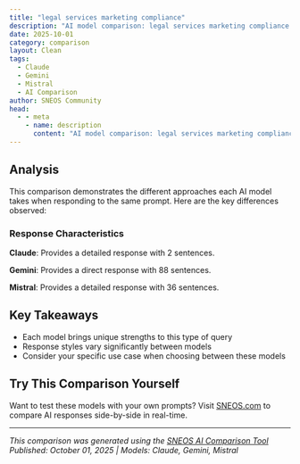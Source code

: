 ```yaml
---
title: "legal services marketing compliance"
description: "AI model comparison: legal services marketing compliance..."
date: 2025-10-01
category: comparison
layout: Clean
tags:
  - Claude
  - Gemini
  - Mistral
  - AI Comparison
author: SNEOS Community
head:
  - - meta
    - name: description
      content: "AI model comparison: legal services marketing compliance..."
---
```


<ChatComparison
  title="legal services marketing compliance"
  prompt="legal services marketing compliance"
  :responses='{
    "Claude": "# Legal Services Marketing Compliance Guide\n\nLegal marketing is heavily regulated to protect consumers and maintain professional standards. Here are the key compliance areas:\n\n## Core Regulatory Framework\n\n### **Professional Rules**\n- **Model Rules of Professional Conduct** (adopted by most states)\n- **State bar regulations** (vary by jurisdiction)\n- **Advertising rules** specific to legal services\n- **Solicitation restrictions**\n\n### **Federal Regulations**\n- **FTC Act** - Truth in advertising\n- **CAN-SPAM Act** - Email marketing\n- **TCPA** - Phone and text marketing\n- **ADA compliance** for websites\n\n## Key Compliance Requirements\n\n### **Truthful \u0026 Not Misleading**\n- \u2705 Accurate case results and credentials\n- \u2705 Clear fee structures\n- \u274C Guaranteed outcomes\n- \u274C Misleading specialization claims\n\n### **Required Disclaimers**\n- \u0022Attorney Advertising\u0022 (where required)\n- \u0022Prior results do not guarantee similar outcomes\u0022\n- Geographic limitations of practice\n- Responsible attorney identification\n\n### **Prohibited Practices**\n- False or misleading statements\n- Improper solicitation of clients\n- Sharing confidential client information\n- Creating unjustified expectations\n\n## Marketing Channel Compliance\n\n### **Website Requirements**\n- Professional responsibility disclaimers\n- Clear contact information\n- Accurate attorney profiles\n- Proper use of testimonials\n- ADA accessibility compliance\n\n### **Social Media Guidelines**\n- Professional tone and content\n- Privacy settings awareness\n- Client confidentiality protection\n- Proper disclaimers on posts\n\n### **Email Marketing**\n- CAN-SPAM compliance\n- Clear opt-out mechanisms\n- Professional communication standards\n- Confidentiality protections\n\n### **Pay-Per-Click Advertising**\n- Accurate ad copy\n- Proper landing page disclaimers\n- Geographic targeting accuracy\n- Compliant keyword usage\n\n## Best Practices\n\n### **Documentation**\n- Keep records of all marketing materials\n- Document compliance reviews\n- Maintain approval processes\n- Track client acquisition sources\n\n### **Regular Review**\n- Annual compliance audits\n- Stay updated on rule changes\n- Review competitor practices\n- Monitor online reputation\n\n### **Professional Development**\n- CLE courses on marketing ethics\n- Bar association guidance\n- Industry best practices\n- Consultation with marketing compliance experts\n\n## Common Violations to Avoid\n\n- **Misleading specialization claims**\n- **Improper use of client testimonials**\n- **Failure to include required disclaimers**\n- **Soliciting clients inappropriately**\n- **Making outcome guarantees**\n\n## State-Specific Considerations\n\nEach state has unique requirements:\n- Review local bar rules\n- Check advertising approval requirements\n- Understand solicitation restrictions\n- Know disclaimer requirements\n\nWould you like me to elaborate on any specific aspect of legal marketing compliance or discuss requirements for a particular marketing channel?",
    "Gemini": "Okay, let\u0027s break down legal services marketing compliance. This is a crucial area for any lawyer or law firm because marketing that violates ethical rules can lead to disciplinary action, sanctions, and damage to reputation.\n\n**Core Principles and Key Areas of Compliance**\n\nThe overarching goal of legal marketing compliance is to ensure that all advertising and promotional materials are:\n\n*   **Truthful and Not Misleading:**  Accuracy is paramount. No false promises, exaggerated claims, or omissions of crucial information.\n*   **Non-Deceptive:**  The message should not be likely to confuse or deceive a reasonable person.\n*   **Compliant with Specific Rules:**  Every jurisdiction has its own set of rules governing lawyer advertising, typically based on the American Bar Association (ABA) Model Rules of Professional Conduct, but often with local variations.\n\nHere are key areas to focus on:\n\n1.  **Accurate and Verifiable Information:**\n\n    *   **Expertise and Specialization:**  Be careful when claiming specialization.  Many jurisdictions require certification by a recognized organization before you can advertise as a \u0022specialist\u0022 in a particular area of law. If you are not certified, you can state you concentrate your practice in a particular field.\n    *   **Experience and Track Record:**  Don\u0027t exaggerate your years of experience, number of cases won, or success rates.  Avoid language that implies a guaranteed outcome. Use phrases such as \u0022we have successfully represented clients in similar cases.\u0022\n    *   **Fees and Costs:**  Clearly and accurately disclose fee structures, payment terms, and potential costs. Disclose if the client will be responsible for paying court fees, deposition fees, and expert witness fees. Be especially careful when advertising \u0022no fee unless you win\u0022 or \u0022contingency fee\u0022 arrangements.  Explain the percentage, what expenses are deducted from the recovery, and any other conditions.\n    *   **Awards and Recognition:**  Be transparent about the criteria for any awards or recognition mentioned.  Avoid implying that an award guarantees superior legal services.\n\n2.  **Prohibited Content:**\n\n    *   **False or Misleading Statements:**  This is the foundation.  Anything untrue, unsubstantiated, or likely to create a false impression is off-limits.\n    *   **Unjustified Expectations:**  Do not create unrealistic expectations.  Statements like \u0022We guarantee you\u0027ll win!\u0022 are almost always unethical.\n    *   **Implying Improper Influence:**  Do not suggest you can influence a judge, government official, or other decision-maker through improper means.\n    *   **Solicitation of Vulnerable Clients:**  Avoid targeting individuals who are particularly vulnerable (e.g., accident victims in hospitals) with unsolicited offers of legal services.  Rules against direct, in-person solicitation are often strict.\n    *   **Use of Actors/Models without Disclosure:** If actors or models are used, it should be explicitly stated so that consumers are not misled.\n\n3.  **Disclosure Requirements:**\n\n    *   **Firm Name and Contact Information:**  Ensure your firm\u0027s name and contact information are prominently displayed on all advertising materials.\n    *   **Jurisdictional Limitations:** If you are licensed to practice only in certain jurisdictions, clearly state that.\n    *   **\u0022Advertising Material\u0022 Designation:** Some jurisdictions require that advertisements be clearly labeled as such.\n    *   **Disclaimers:** Use disclaimers to clarify any potential misunderstandings or limitations (e.g., \u0022Past results are not indicative of future outcomes,\u0022 \u0022This information is for educational purposes only and does not constitute legal advice\u0022).\n\n4.  **Specific Advertising Channels:**\n\n    *   **Websites:**  Your website must comply with all advertising rules. Pay attention to testimonials, case results, and blog content.\n    *   **Social Media:**  Social media marketing requires the same level of compliance as traditional advertising. Monitor comments and posts to ensure they are accurate and do not violate ethical rules.\n    *   **Email Marketing:**  Comply with CAN-SPAM Act requirements (e.g., providing an opt-out mechanism).  Avoid sending unsolicited emails to potential clients.\n    *   **Print Advertising:**  Review print ads carefully for accuracy and compliance with disclosure requirements.\n    *   **Television and Radio:**  Comply with FCC regulations and advertising rules.\n    *   **Pay-Per-Click (PPC) Advertising:**  Ensure your ad copy and landing pages are accurate and compliant.  Be careful about using competitor names in your ad copy.\n\n5.  **Client Testimonials and Endorsements:**\n\n    *   **Authenticity:**  Testimonials must be genuine and reflect the honest opinions of the client.\n    *   **Truthfulness:**  Do not use testimonials that contain false or misleading statements.\n    *   **Client Consent:**  Obtain informed consent from the client before using their testimonial.\n    *   **Disclaimers (if needed):**  Include a disclaimer stating that past results do not guarantee future outcomes.\n    *   **Compliance with Privacy Laws:**  Make sure you comply with privacy regulations.\n\n6.  **Referral Fees and Agreements:**\n\n    *   **Disclosure:**  Disclose any referral fees or agreements to the client.\n    *   **Reasonableness:**  Ensure the referral fee is reasonable and does not violate ethical rules.\n    *   **Written Agreements:**  Document referral agreements in writing.\n\n7.  **Record Keeping:**\n\n    *   **Maintain copies of all advertising materials:**  Keep records of all advertising and promotional materials, including the dates they were published and where they appeared.  This is crucial for demonstrating compliance in the event of a complaint.\n\n**Practical Steps for Compliance:**\n\n*   **Know the Rules:**  Thoroughly review and understand the advertising rules in each jurisdiction where you practice or advertise.  Stay updated on changes to the rules.\n*   **Designate a Compliance Officer:**  Assign someone within your firm to be responsible for reviewing all marketing materials for compliance.\n*   **Training:**  Provide regular training to all lawyers and marketing staff on ethical advertising rules.\n*   **Review Process:**  Implement a formal review process for all advertising materials before they are published.\n*   **Seek Advice:**  Consult with ethics counsel or a legal marketing compliance expert if you have any doubts about the compliance of your advertising.\n*   **Monitor and Audit:**  Regularly monitor your online presence and advertising campaigns to ensure they remain compliant. Conduct periodic audits of your marketing materials and processes.\n*   **Document Everything:** Keep records of all marketing activities, including approvals, revisions, and supporting documentation.\n\n**Consequences of Non-Compliance:**\n\n*   **Disciplinary Action:**  Bar associations can impose sanctions, including suspension or disbarment.\n*   **Reprimands and Fines:**  You may receive a public reprimand or be required to pay a fine.\n*   **Loss of Clients:**  Unethical advertising can damage your reputation and lead to a loss of clients.\n*   **Civil Lawsuits:** Misleading or deceptive advertising can lead to civil lawsuits from consumers or competitors.\n\n**Resources:**\n\n*   **American Bar Association (ABA):** The ABA Model Rules of Professional Conduct provide a framework for ethical advertising.\n*   **State Bar Associations:**  Each state bar association has its own set of advertising rules.\n*   **Legal Ethics Experts:**  Consult with attorneys who specialize in legal ethics and advertising compliance.\n\n**Key Considerations for Specific Situations:**\n\n*   **New Technologies (AI, etc.):**  As AI becomes more integrated into legal marketing, it\u0027s important to be transparent about its use and ensure that AI-generated content is accurate and does not mislead.  Carefully review AI-generated content to ensure it does not violate ethical rules.\n*   **Multi-Jurisdictional Practices:**  If you practice in multiple states, you must comply with the advertising rules of each jurisdiction. This can be complex, so it\u0027s important to have a clear understanding of the rules in each state.\n*   **Partnerships and Joint Ventures:**  If you are advertising as part of a partnership or joint venture, ensure that the advertising is accurate and does not mislead consumers about the nature of the relationship.\n\nBy understanding and adhering to these principles, you can ethically and effectively market your legal services while avoiding potential disciplinary action and protecting your reputation. Good luck!\n",
    "Mistral": "Legal services marketing compliance is crucial to ensure that law firms and legal professionals adhere to ethical guidelines and regulations set by governing bodies such as the American Bar Association (ABA) in the United States or equivalent organizations in other countries. Here are some key points to consider for compliance:\n\n### 1. **Ethical Advertising Rules**\n   - **Truthfulness and Accuracy:** All marketing materials must be truthful and not misleading. This includes advertisements, websites, social media posts, and any other promotional content.\n   - **Avoiding False Promises:** Lawyers should not make promises or guarantees about the outcome of a case.\n   - **Disclaimers:** Include necessary disclaimers to clarify the nature of the services and any limitations.\n\n### 2. **Client Confidentiality**\n   - **Protecting Client Information:** Ensure that client information is kept confidential and not used in marketing materials without explicit consent.\n   - **Testimonials and Case Studies:** If using client testimonials or case studies, obtain written consent and ensure that any identifying information is anonymized unless permission is granted.\n\n### 3. **Solicitation Rules**\n   - **Direct Solicitation:** Be aware of rules regarding direct solicitation of clients, especially in sensitive situations like personal injury or wrongful death cases.\n   - **Cold Calling and Emails:** Follow regulations on cold calling and unsolicited emails to avoid being perceived as harassing potential clients.\n\n### 4. **Website and Online Marketing**\n   - **Website Content:** Ensure that the website content is accurate, up-to-date, and compliant with ethical guidelines.\n   - **SEO and PPC:** Use search engine optimization (SEO) and pay-per-click (PPC) advertising ethically, avoiding misleading keywords or claims.\n   - **Social Media:** Maintain professionalism and ethical standards on social media platforms.\n\n### 5. **Advertising Fees and Costs**\n   - **Transparency:** Clearly state any fees or costs associated with legal services in all marketing materials.\n   - **Avoiding Bait-and-Switch:** Do not advertise low fees to attract clients and then charge higher fees later.\n\n### 6. **Professional Conduct**\n   - **Respect for the Legal Profession:** Ensure that all marketing efforts respect the dignity and integrity of the legal profession.\n   - **Avoiding Comparisons:** Be cautious about comparing your services to those of other lawyers or firms, as this can be seen as unethical.\n\n### 7. **Regulatory Compliance**\n   - **State Bar Rules:** Familiarize yourself with the specific rules and regulations of your state bar association.\n   - **International Compliance:** If marketing internationally, be aware of the legal and ethical standards in those jurisdictions.\n\n### 8. **Continuing Education**\n   - **Stay Updated:** Keep up-to-date with changes in marketing regulations and ethical guidelines through continuing legal education (CLE) courses.\n\n### 9. **Reviews and Ratings**\n   - **Authenticity:** Ensure that any reviews or ratings used in marketing are authentic and not manipulated.\n   - **Transparency:** Clearly indicate if reviews or ratings are solicited or incentivized.\n\n### 10. **Data Privacy**\n   - **Compliance with Privacy Laws:** Ensure compliance with data privacy laws such as GDPR (General Data Protection Regulation) in Europe or CCPA (California Consumer Privacy Act) in the United States.\n\n### Best Practices\n- **Consult with Experts:** Regularly consult with legal marketing experts and ethics advisors to ensure compliance.\n- **Internal Policies:** Develop and enforce internal policies and procedures for marketing compliance.\n- **Regular Audits:** Conduct regular audits of marketing materials and practices to ensure ongoing compliance.\n\nBy adhering to these guidelines, legal professionals can effectively market their services while maintaining ethical standards and regulatory compliance."
  }'
  published-date="19:24"
/>

## Analysis

This comparison demonstrates the different approaches each AI model takes when responding to the same prompt. Here are the key differences observed:

### Response Characteristics

**Claude**: Provides a detailed response with 2 sentences. 

**Gemini**: Provides a direct response with 88 sentences. 

**Mistral**: Provides a detailed response with 36 sentences. 

## Key Takeaways

- Each model brings unique strengths to this type of query
- Response styles vary significantly between models
- Consider your specific use case when choosing between these models

## Try This Comparison Yourself

Want to test these models with your own prompts? Visit [SNEOS.com](https://sneos.com) to compare AI responses side-by-side in real-time.

---

*This comparison was generated using the [SNEOS AI Comparison Tool](https://sneos.com)*
*Published: October 01, 2025 | Models: Claude, Gemini, Mistral*
